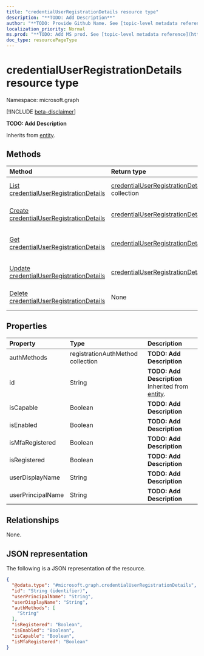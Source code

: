 ```yaml
---
title: "credentialUserRegistrationDetails resource type"
description: "**TODO: Add Description**"
author: "**TODO: Provide Github Name. See [topic-level metadata reference](https://msgo.azurewebsites.net/add/document/guidelines/metadata.html#topic-level-metadata)**"
localization_priority: Normal
ms.prod: "**TODO: Add MS prod. See [topic-level metadata reference](https://msgo.azurewebsites.net/add/document/guidelines/metadata.html#topic-level-metadata)**"
doc_type: resourcePageType
---
```


# credentialUserRegistrationDetails resource type

Namespace: microsoft.graph

[!INCLUDE [beta-disclaimer](../../includes/beta-disclaimer.md)]

**TODO: Add Description**


Inherits from [entity](../resources/entity.md).

## Methods
|Method|Return type|Description|
|:---|:---|:---|
|[List credentialUserRegistrationDetails](../api/credentialuserregistrationdetails-list.md)|[credentialUserRegistrationDetails](../resources/credentialuserregistrationdetails.md) collection|Get a list of the [credentialUserRegistrationDetails](../resources/credentialuserregistrationdetails.md) objects and their properties.|
|[Create credentialUserRegistrationDetails](../api/credentialuserregistrationdetails-create.md)|[credentialUserRegistrationDetails](../resources/credentialuserregistrationdetails.md)|Create a new [credentialUserRegistrationDetails](../resources/credentialuserregistrationdetails.md) object.|
|[Get credentialUserRegistrationDetails](../api/credentialuserregistrationdetails-get.md)|[credentialUserRegistrationDetails](../resources/credentialuserregistrationdetails.md)|Read the properties and relationships of a [credentialUserRegistrationDetails](../resources/credentialuserregistrationdetails.md) object.|
|[Update credentialUserRegistrationDetails](../api/credentialuserregistrationdetails-update.md)|[credentialUserRegistrationDetails](../resources/credentialuserregistrationdetails.md)|Update the properties of a [credentialUserRegistrationDetails](../resources/credentialuserregistrationdetails.md) object.|
|[Delete credentialUserRegistrationDetails](../api/credentialuserregistrationdetails-delete.md)|None|Deletes a [credentialUserRegistrationDetails](../resources/credentialuserregistrationdetails.md) object.|

## Properties
|Property|Type|Description|
|:---|:---|:---|
|authMethods|registrationAuthMethod collection|**TODO: Add Description**|
|id|String|**TODO: Add Description** Inherited from [entity](../resources/entity.md).|
|isCapable|Boolean|**TODO: Add Description**|
|isEnabled|Boolean|**TODO: Add Description**|
|isMfaRegistered|Boolean|**TODO: Add Description**|
|isRegistered|Boolean|**TODO: Add Description**|
|userDisplayName|String|**TODO: Add Description**|
|userPrincipalName|String|**TODO: Add Description**|

## Relationships
None.

## JSON representation
The following is a JSON representation of the resource.
<!-- {
  "blockType": "resource",
  "keyProperty": "id",
  "@odata.type": "microsoft.graph.credentialUserRegistrationDetails",
  "baseType": "microsoft.graph.entity",
  "openType": false
}
-->
``` json
{
  "@odata.type": "#microsoft.graph.credentialUserRegistrationDetails",
  "id": "String (identifier)",
  "userPrincipalName": "String",
  "userDisplayName": "String",
  "authMethods": [
    "String"
  ],
  "isRegistered": "Boolean",
  "isEnabled": "Boolean",
  "isCapable": "Boolean",
  "isMfaRegistered": "Boolean"
}
```

